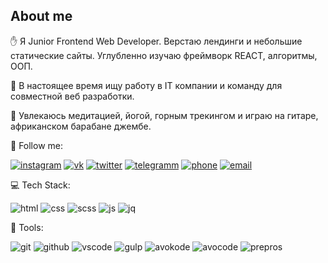 ## About me

:hand: Я Junior Frontend Web Developer. Верстаю лендинги и небольшие статические сайты. Углубленно изучаю фреймворк REACT, алгоритмы, ООП.

:mag_right: В настоящее время ищу работу в IT компании и команду для совместной веб разработки.

:guitar: Увлекаюсь медитацией, йогой, горным трекингом и играю на гитаре, африканском барабане джембе.

:iphone: Follow me:

[![instagram](https://img.shields.io/badge/INSTARAM-7A8573?style=flat&logo=instagram&logoColor=B83092)](https://www.instagram.com/seignior.anlarion/)
[![vk](https://img.shields.io/badge/VKONTACTE-7A8573?style=flat&logo=vk&logoColor=5181B8)](https://vk.com/larionov66)
[![twitter](https://img.shields.io/badge/TWITTER-7A8573?style=flat&logo=twitter&logoColor=209BF3)](https://twitter.com/larionov_anton1)
[![telegramm](https://img.shields.io/badge/TELEGRAMM-7A8573?style=flat&logo=telegram&logoColor=1D97C9)](https://t.me/AntonLarionov1)
[![phone](https://img.shields.io/badge/PHONE_+7_(988)_570_72_57-7A8573?style=flat&logo=apple&logoColor=D9D9D9)](tel:+79885707257)
[![email](https://img.shields.io/badge/EMAIL_larionovanton05@gmail.com-7A8573?style=flat&logo=gmail&logoColor=F44336)](mailto:larionovanton05@gmail.com)

:computer: Tech Stack:

![html](https://img.shields.io/badge/HTML5-7A8573?style=flat&logo=html5&logoColor=E34F26)
![css](https://img.shields.io/badge/CSS3-7A8573?style=flat&logo=css3&logoColor=117B11)
![scss](https://img.shields.io/badge/SCSS-7A8573?style=flat&logo=sass&logoColor=D05385)
![js](https://img.shields.io/badge/JAVASCRIPT-7A8573?style=flat&logo=javascript&logoColor=F7E01D)
![jq](https://img.shields.io/badge/JQUERY-7A8573?style=flat&logo=jquery&logoColor=193657)

:wrench: Tools:

![git](https://img.shields.io/badge/GIT-7A8573?style=flat&logo=git&logoColor=DF4C37)
![github](https://img.shields.io/badge/GITHUB-7A8573?style=flat&logo=github&logoColor=000000)
![vscode](https://img.shields.io/badge/VSCODE-7A8573?style=flat&logo=Visualstudio&logoColor=0278CB)
![gulp](https://img.shields.io/badge/GULP-7A8573?style=flat&logo=gulp&logoColor=E84C51)
![avokode](https://img.shields.io/badge/PHOTOSHOP-7A8573?style=flat&logo=adobephotoshop&logoColor=001E36)
![avocode](https://img.shields.io/badge/AVOCODE-7A8573?style=flat&logo=adobephotoshop&logoColor=00BD87)
![prepros](https://img.shields.io/badge/PREPROS-7A8573?style=flat&logo=webpack&logoColor=20C4E1)






